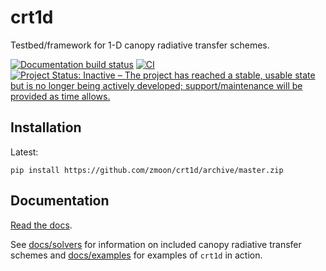 # crt1d

Testbed/framework for 1-D canopy radiative transfer schemes.

[![Documentation build status](https://readthedocs.org/projects/crt1d/badge/?version=latest)](https://crt1d.readthedocs.io/en/latest/?badge=latest)
[![CI](https://github.com/zmoon/crt1d/actions/workflows/ci.yml/badge.svg)](https://github.com/zmoon/crt1d/actions/workflows/ci.yml)
[![Project Status: Inactive – The project has reached a stable, usable state but is no longer being actively developed; support/maintenance will be provided as time allows.](https://www.repostatus.org/badges/latest/inactive.svg)](https://www.repostatus.org/#inactive)

## Installation

Latest:
```
pip install https://github.com/zmoon/crt1d/archive/master.zip
```

## Documentation

[Read the docs](https://crt1d.readthedocs.io/en/latest/).

See [docs/solvers](https://crt1d.readthedocs.io/en/latest/solvers.html) for information on included canopy radiative transfer schemes
and [docs/examples](https://crt1d.readthedocs.io/en/latest/examples.html) for examples of `crt1d` in action.
